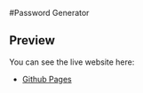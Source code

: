 #Password Generator

## Preview
You can see the live website here:
* [Github Pages](https://arghya-sengupta.github.io/Password-Generator/)
